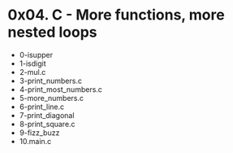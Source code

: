 # 0x04. C - More functions, more nested loops
- 0-isupper
- 1-isdigit
- 2-mul.c
- 3-print_numbers.c
- 4-print_most_numbers.c
- 5-more_numbers.c
- 6-print_line.c
- 7-print_diagonal
- 8-print_square.c
- 9-fizz_buzz
- 10.main.c
